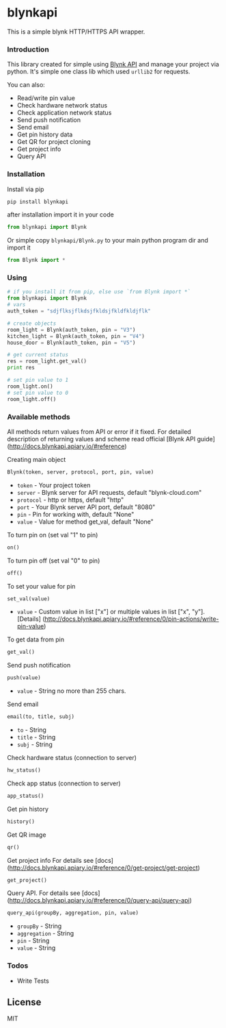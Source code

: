 # blynkapi

This is a simple blynk HTTP/HTTPS API wrapper.

### Introduction
This library created for simple using [Blynk API](http://docs.blynkapi.apiary.io/#reference/0/pin-actions) and manage your project via python. It's simple one class lib which used `urllib2` for requests.

You can also:
  - Read/write pin value
  - Check hardware network status
  - Check application network status
  - Send push notification
  - Send email
  - Get pin history data
  - Get QR for project cloning
  - Get project info
  - Query API

### Installation

Install via pip
```bash
pip install blynkapi
```
after installation import it in your code
```python
from blynkapi import Blynk
```

Or simple copy `blynkapi/Blynk.py` to your main python program dir and import it
```python
from Blynk import *
```

### Using
```python
# if you install it from pip, else use `from Blynk import *`
from blynkapi import Blynk
# vars
auth_token = "sdjflksjflkdsjfkldsjfkldfkldjflk"

# create objects
room_light = Blynk(auth_token, pin = "V3")
kitchen_light = Blynk(auth_token, pin = "V4")
house_door = Blynk(auth_token, pin = "V5")

# get current status
res = room_light.get_val()
print res

# set pin value to 1
room_light.on()
# set pin value to 0
room_light.off()
```

### Available methods

All methods return values from API or error if it fixed. For detailed description of returning values and scheme read official [Blynk API guide] (http://docs.blynkapi.apiary.io/#reference)

Creating main object
```python
Blynk(token, server, protocol, port, pin, value)
```
  - `token` - Your project token
  - `server` - Blynk server for API requests, default "blynk-cloud.com"
  - `protocol` - http or https, default "http"
  - `port` - Your Blynk server API port, default "8080"
  - `pin` - Pin for working with, default "None"
  - `value` - Value for method get_val, default "None"

To turn pin on (set val "1" to pin)
```python
on()
```

To turn pin off (set val "0" to pin)
```python
off()
```

To set your value for pin
```python
set_val(value)
```
  - `value` - Custom value in list ["x"] or multiple values in list ["x", "y"]. [Details] (http://docs.blynkapi.apiary.io/#reference/0/pin-actions/write-pin-value)

To get data from pin
```python
get_val()
```

Send push notification
```python
push(value)
```
  - `value` - String no more than 255 chars.

Send email
```python
email(to, title, subj)
```
  - `to` - String
  - `title` - String
  - `subj` - String

Check hardware status (connection to server)
```python
hw_status()
```

Check app status (connection to server)
```python
app_status()
```

Get pin history
```python
history()
```

Get QR image
```python
qr()
```

Get project info For details see [docs] (http://docs.blynkapi.apiary.io/#reference/0/get-project/get-project)
```python
get_project()
```

Query API. For details see [docs] (http://docs.blynkapi.apiary.io/#reference/0/query-api/query-api)
```python
query_api(groupBy, aggregation, pin, value)
```
  - `groupBy` - String
  - `aggregation` - String
  - `pin` - String
  - `value` - String



### Todos

 - Write Tests

License
----

MIT


